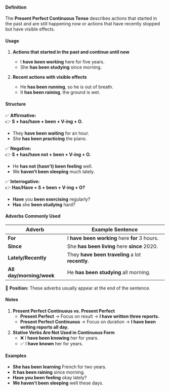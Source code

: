 #### **Definition**

The **Present Perfect Continuous Tense** describes actions that started in the past and are still happening now or actions that have recently stopped but have visible effects.

#### **Usage**

1. **Actions that started in the past and continue until now**
    
    - I **have been working** here for five years.
    - She **has been studying** since morning.
2. **Recent actions with visible effects**

    - He **has been running**, so he is out of breath.
    - It **has been raining**, the ground is wet.

#### **Structure**

✅ **Affirmative:**  
👉 **S + has/have + been + V-ing + O.**

- They **have been waiting** for an hour.
- She **has been practicing** the piano.

✅ **Negative:**  
👉 **S + has/have not + been + V-ing + O.**

- He **has not (hasn't) been feeling** well.
- We **haven’t been sleeping** much lately.

✅ **Interrogative:**  
👉 **Has/Have + S + been + V-ing + O?**

- **Have** you **been exercising** regularly?
- **Has** she **been studying** hard?

#### **Adverbs Commonly Used**

| **Adverb**               | **Example Sentence**                             |
| ------------------------ | ------------------------------------------------ |
| **For**                  | I **have been working** here **for** 3 hours.    |
| **Since**                | She **has been living** here **since** 2020.     |
| **Lately/Recently**      | They **have been traveling** a lot **recently**. |
| **All day/morning/week** | He **has been studying** all morning.            |

📌 **Position:** These adverbs usually appear at the end of the sentence.

#### **Notes**
1. **Present Perfect Continuous vs. Present Perfect**
    - **Present Perfect** → Focus on result → **I have written three reports.**
    - **Present Perfect Continuous** → Focus on duration → **I have been writing reports all day.**
2. **Stative Verbs Are Not Used in Continuous Form**
    - ❌ I **have been knowing** her for years.
    - ✅ I **have known** her for years.

#### **Examples**

- **She has been learning** French for two years.
- **It has been raining** since morning.
- **Have you been feeling** okay lately?
- **We haven’t been sleeping** well these days.
